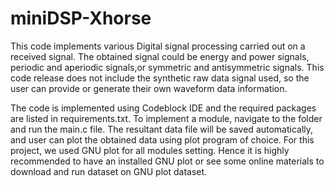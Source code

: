 # miniDSP-Xhorse

This code implements various Digital signal processing carried out on a received signal. The obtained signal could be energy and power signals, periodic and aperiodic signals,or symmetric and antisymmetric signals. This code release does not include the synthetic raw data signal used, so the user can provide or generate their own waveform data information.

The code is implemented using Codeblock IDE and the required packages are listed in requirements.txt. To implement a module, navigate to the folder and run the main.c file. The resultant data file will be saved automatically, and user can plot the obtained data using plot program of choice. For this project, we used GNU plot for all modules setting. Hence it is highly recommended to have an installed GNU plot or see some online materials to download and run dataset on GNU plot dataset.
